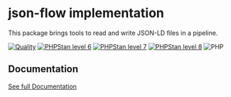 json-flow implementation
===

This package brings tools to read and write JSON-LD files in a pipeline.


[![Quality](https://github.com/php-etl/json-flow/actions/workflows/quality.yaml/badge.svg)](https://github.com/php-etl/json-flow/actions/workflows/quality.yaml)
[![PHPStan level 6](https://github.com/php-etl/json-flow/actions/workflows/phpstan-6.yaml/badge.svg)](https://github.com/php-etl/json-flow/actions/workflows/phpstan-6.yaml)
[![PHPStan level 7](https://github.com/php-etl/json-flow/actions/workflows/phpstan-7.yaml/badge.svg)](https://github.com/php-etl/json-flow/actions/workflows/phpstan-7.yaml)
[![PHPStan level 8](https://github.com/php-etl/json-flow/actions/workflows/phpstan-8.yaml/badge.svg)](https://github.com/php-etl/json-flow/actions/workflows/phpstan-8.yaml)
![PHP](https://img.shields.io/packagist/php-v/php-etl/json-flow)

Documentation
---

[See full Documentation](https://php-etl.github.io/documentation)


